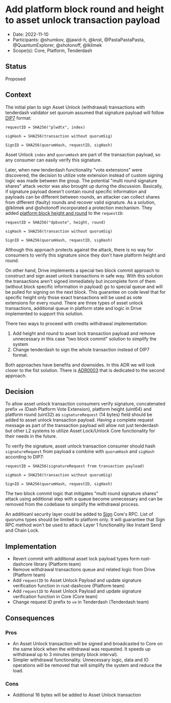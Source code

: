 # Add platform block round and height to asset unlock transaction payload

* Date: 2022-11-10
* Participants: @shumkov, @jawid-h, @knst, @PastaPastaPasta, @QuantumExplorer, @shotonoff, @lklimek
* Scope(s): Core, Platform, Tenderdash

## Status

Proposed

## Context

The initial plan to sign Asset Unlock (withdrawal) transactions with tenderdash validator
set quorum assumed that signature payload will follow [DIP7](https://github.com/dashpay/dips/blob/master/dip-0007.md) format:
```
requestID = SHA256("plwdtx", index)

sigHash = SHA256(transaction without quorumSig)

SignID = SHA256(quorumHash, requestID, sigHash)
```

Asset Unlock `index` and `quorumHash` are part of the transaction payload, so any consumer can easily
verify this signature.

Later, when new tenderdash functionality "vote extensions" were discovered, the decision to utilize vote extension
instead of custom signing logic was made between the group. The potential "multi round signature shares"
attack vector was also brought up during the discussion. Basically, if signature payload doesn't contain round specific
information and payloads can be different between rounds, an attacker can collect shares from different (faulty) rounds
and recover valid signature. As a solution, @lklimek and @shotonoff incorporated a protection mechanism.
They added [platform block height and round](https://github.com/dashpay/tenderdash/blob/dca73910c74bb8b80605e66b4a4b3a9c36c02e80/types/vote.go#L464) to the `requestID`:

```
requestID = SHA256("dpbvote", height, round)

sigHash = SHA256(transaction without quorumSig)

SignID = SHA256(quorumHash, requestID, sigHash)
```

Although this approach protects against the attack, there is no way for consumers to verify this signature
since they don't have platform height and round.

On other hand, Drive implements a special two block commit approach to construct and sign asset unlock transactions in safe way.
With this solution the transactions aren't signed immediately but incomplete form of them (without block specific information in payload)
go to special queue and will be pulled for signing on the next block. This guarantee on code level that for specific height only those
exact transactions will be used as vote extensions for every round. There are three types of asset unlock transactions, additional queue
in platform state and logic in Drive implemented to support this solution.

There two ways to proceed with credits withdrawal implementation:
1. Add height and round to asset lock transaction payload and remove unnecessary in this case "two block commit" solution to simplify the system
2. Change tenderdash to sign the whole transaction instead of DIP7 format.

Both approaches have benefits and downsides. In this ADR we will look closer to the fist solution.
There is [ADR0003](./adr-0003-vote-extensions-without-DIP7.md) that is dedicated to the second approach.

## Decision

To allow asset unlock transaction consumers verify signature, concatenated prefix `ve` (Dash Platform Vote Extension), platform height (uint64)
and platform round (uint32) as `signatureRequest` (14 bytes) field should be added to asset unlock transaction payload. Having a complete request
message as part of the transaction payload will allow not just tenderdash but other L2 systems to utilize Asset Lock/Unlock Core functionality for
their needs in the future.

To verify the signature, asset unlock transaction consumer should hash `signatureRequest` from payload a combine with `quorumHash` and `sigHash`
according to DIP7:

```
requestID = SHA256(signatureRequest from transaction payload)

sigHash = SHA256(transaction without quorumSig)

SignID = SHA256(quorumHash, requestID, sigHash)
```

The two block commit logic that mitigates "multi round signature shares" attack using additional step with a queue become unnecessary and can be removed from the codebase to simplify the withdrawal process.

An additioanl security layer could be added to [Sign](https://dashcore.readme.io/docs/core-api-ref-remote-procedure-calls-evo#quorum-sign) Core's RPC.
List of quorums types should be limited to platform only. It will guarantiee that Sign RPC method won't be used to attack Layer 1 functionality like
Instant Send and Chain Lock. 


## Implementation

* Revert commit with additional asset lock payload types form rust-dashcore library (Platform team)
* Remove withdrawal transactions queue and related logic from Drive (Platform team)
* Add `requestID` to Asset Unlock Payload and update signature verification function in rust-dashcore (Platform team)
* Add `requestID` to Asset Unlock Payload and update signature verification function in Core (Core team)
* Change request ID prefix to `ve` in Tenderdash (Tenderdash team)

## Consequences

### Pros

* An Asset Unlock transaction will be signed and broadcasted to Core on the same block when the withdrawal was requested.
  It speeds up withdrawal up to 3 minutes (empty block interval).
* Simpler withdrawal functionality. Unnecessary logic, data and IO operations will be removed that will simplify
  the system and reduce the load.

### Cons

* Additional 16 bytes will be added to Asset Unlock transaction
